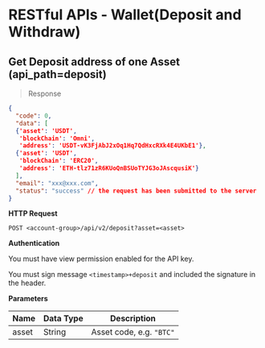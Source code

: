 # RESTful APIs - Wallet(Deposit and Withdraw)



## Get Deposit address of one Asset (api_path=deposit)

> Response

```json
{
  "code": 0,
  "data": [
  {'asset': 'USDT',
   'blockChain': 'Omni',
   'address': 'USDT-vK3FjAbJ2xOq1Hq7QdHxcRXk4E4UKbE1'},
  {'asset': 'USDT',
   'blockChain': 'ERC20',
   'address': 'ETH-tlz71zR6KUoQnBSUoTYJG3oJAscqusiK'}
  ],
  "email": "xxx@xxx.com",
  "status": "success" // the request has been submitted to the server
}
 ```

**HTTP Request**

`POST <account-group>/api/v2/deposit?asset=<asset>`

**Authentication**

You must have view permission enabled for the API key.

You must sign message `<timestamp>+deposit` and included the signature in the header.

**Parameters**

Name   | Data Type | Description
------ | --------- | -----------------
asset  | String    | Asset code, e.g. `"BTC"`







